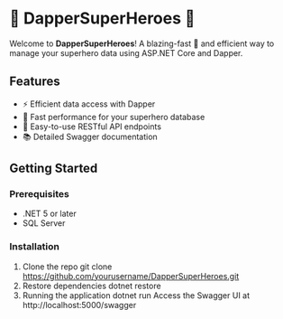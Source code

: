 # 🦸 DapperSuperHeroes 🌟

Welcome to **DapperSuperHeroes**! A blazing-fast 🚀 and efficient way to manage your superhero data using ASP.NET Core and Dapper.

## Features

- ⚡️ Efficient data access with Dapper
- 🚀 Fast performance for your superhero database
- 🎯 Easy-to-use RESTful API endpoints
- 📚 Detailed Swagger documentation

## Getting Started

### Prerequisites

- .NET 5 or later
- SQL Server

### Installation

1. Clone the repo
   git clone https://github.com/yourusername/DapperSuperHeroes.git
2. Restore dependencies
   dotnet restore
3. Running the application
   dotnet run
   Access the Swagger UI at http://localhost:5000/swagger



